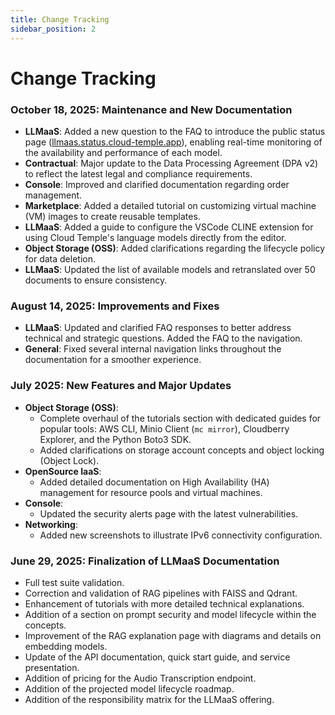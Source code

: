 ```yaml
---
title: Change Tracking
sidebar_position: 2
---
```


# Change Tracking

### October 18, 2025: Maintenance and New Documentation

- **LLMaaS**: Added a new question to the FAQ to introduce the public status page ([llmaas.status.cloud-temple.app](https://llmaas.status.cloud-temple.app/)), enabling real-time monitoring of the availability and performance of each model.
- **Contractual**: Major update to the Data Processing Agreement (DPA v2) to reflect the latest legal and compliance requirements.
- **Console**: Improved and clarified documentation regarding order management.
- **Marketplace**: Added a detailed tutorial on customizing virtual machine (VM) images to create reusable templates.
- **LLMaaS**: Added a guide to configure the VSCode CLINE extension for using Cloud Temple's language models directly from the editor.
- **Object Storage (OSS)**: Added clarifications regarding the lifecycle policy for data deletion.
- **LLMaaS**: Updated the list of available models and retranslated over 50 documents to ensure consistency.

### August 14, 2025: Improvements and Fixes

- **LLMaaS**: Updated and clarified FAQ responses to better address technical and strategic questions. Added the FAQ to the navigation.
- **General**: Fixed several internal navigation links throughout the documentation for a smoother experience.

### July 2025: New Features and Major Updates

- **Object Storage (OSS)**:
    - Complete overhaul of the tutorials section with dedicated guides for popular tools: AWS CLI, Minio Client (`mc mirror`), Cloudberry Explorer, and the Python Boto3 SDK.
    - Added clarifications on storage account concepts and object locking (Object Lock).
- **OpenSource IaaS**:
    - Added detailed documentation on High Availability (HA) management for resource pools and virtual machines.
- **Console**:
    - Updated the security alerts page with the latest vulnerabilities.
- **Networking**:
    - Added new screenshots to illustrate IPv6 connectivity configuration.

### June 29, 2025: Finalization of LLMaaS Documentation

- Full test suite validation.
- Correction and validation of RAG pipelines with FAISS and Qdrant.
- Enhancement of tutorials with more detailed technical explanations.
- Addition of a section on prompt security and model lifecycle within the concepts.
- Improvement of the RAG explanation page with diagrams and details on embedding models.
- Update of the API documentation, quick start guide, and service presentation.
- Addition of pricing for the Audio Transcription endpoint.
- Addition of the projected model lifecycle roadmap.
- Addition of the responsibility matrix for the LLMaaS offering.